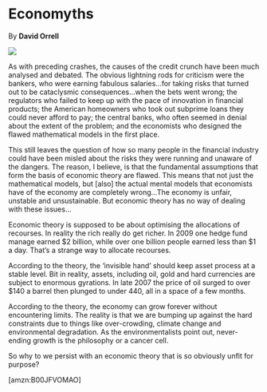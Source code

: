 Economyths
==========

By **David Orrell**

![](/bookimg/economyths.jpg)

As with preceding crashes, the causes of the credit crunch have been much
analysed and debated. The obvious lightning rods for criticism were the bankers,
who were earning fabulous salaries…for taking risks that turned out to be
cataclysmic consequences…when the bets went wrong; the regulators who failed to
keep up with the pace of innovation in financial products; the American
homeowners who took out subprime loans they could never afford to pay; the
central banks, who often seemed in denial about the extent of the problem; and
the economists who designed the flawed mathematical models in the first place.

This still leaves the question of how so many people in the financial industry
could have been misled about the risks they were running and unaware of the
dangers.  The reason, I believe, is that the fundamental assumptions that form
the basis of economic theory are flawed. This means that not just the
mathematical models, but [also] the actual mental models that economists have of
the economy are completely wrong…The economy is unfair, unstable and
unsustainable. But economic theory has no way of dealing with these issues…

Economic theory is supposed to be about optimising the allocations of recourses.
In reality the rich really do get richer. In 2009 one hedge fund manage earned
$2 billion, while over one billion people earned less than $1 a day. That’s a
strange way to allocate recourses. 

According to the theory, the ‘invisible hand’ should keep asset process at a
stable level. Bit in reality, assets, including oil, gold and hard currencies
are subject to enormous gyrations. In late 2007 the price of oil surged to over
$140 a barrel then plunged to under 440, all in a space of a few months.

According to the theory, the economy can grow forever without encountering
limits.  The reality is that we are bumping up against the hard constraints due
to things like over-crowding, climate change and environmental degradation. As
the environmentalists point out, never-ending growth is the philosophy or a
cancer cell.

So why to we persist with an economic theory that is so obviously unfit for
purpose? 

[amzn:B00JFVOMAO]

